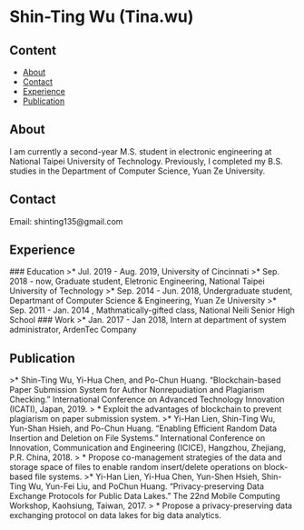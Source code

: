 # Shin-Ting Wu (Tina.wu)
## Content 
* [About](#1)
* [Contact](#2)
* [Experience](#3)
* [Publication](#4)

<h2 id="1">About</h2>
 I am currently a second-year M.S. student in electronic engineering at National Taipei University of Technology. Previously, I completed my B.S. studies in the Department of Computer Science, Yuan Ze University.

<h2 id="2">Contact</h2>
Email: shinting135@gmail.com

<h2 id="3">Experience</h2>
### Education
>* Jul. 2019 - Aug. 2019, University of Cincinnati
>* Sep. 2018 - now, Graduate student, Eletronic Engineering, National Taipei University of Technology  
>* Sep. 2014 - Jun. 2018, Undergraduate student, Departmant of Computer Science & Engineering, Yuan Ze University  
>* Sep. 2011 - Jan. 2014 , Mathmatically-gifted class, National Neili Senior High School 
### Work
>* Jan. 2017 - Jan 2018, Intern at department of system administrator, ArdenTec Company

<h2 id="4">Publication</h2>
>* Shin-Ting Wu, Yi-Hua Chen, and Po-Chun Huang.
 “Blockchain-based Paper Submission System for Author Nonrepudiation
and Plagiarism Checking.” International Conference on Advanced Technology Innovation (ICATI), Japan, 2019.  
>    * Exploit the advantages of blockchain to prevent plagiarism on paper submission system.
>* Yi-Han Lien, Shin-Ting Wu, Yun-Shan Hsieh, and Po-Chun Huang. 
“Enabling Efficient Random Data Insertion and Deletion on File Systems.” International Conference
on Innovation, Communication and Engineering (ICICE), Hangzhou, Zhejiang, P.R.
China, 2018.  
>    * Propose co-management strategies of the data and storage space of files to enable random insert/delete operations on block-based file systems.
>* Yi-Han Lien, Yi-Hua Chen, Yun-Shen Hsieh, Shin-Ting Wu, Yun-Fei Liu, and PoChun Huang.
 “Privacy-preserving Data Exchange Protocols for Public Data Lakes.” 
 The 22nd Mobile Computing Workshop, Kaohsiung, Taiwan, 2017.  
>    * Propose a privacy-preserving data exchanging protocol on data lakes for big data analytics.
